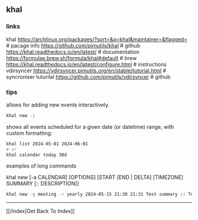 ## khal

### links
khal
https://archlinux.org/packages/?sort=&q=khal&maintainer=&flagged=  # pacage info
https://github.com/pimutils/khal  # github
https://khal.readthedocs.io/en/latest/  # documentation
https://formulae.brew.sh/formula/khal#default  # brew
https://khal.readthedocs.io/en/latest/configure.html  # instructions vdirsyncer
https://vdirsyncer.pimutils.org/en/stable/tutorial.html  # syncroniser tuturilal
https://github.com/pimutils/vdirsyncer  # github

### tips

allows for adding new events interactively.

```bash
khal new -i
```

shows all events scheduled for a given date (or datetime) range, with custom formatting:

```bash
khal list 2024-05-01 2024-06-01
# or
khal calendar today 30d
```

examples of long commands

khal new [-a CALENDAR] [OPTIONS] [START [END | DELTA] [TIMEZONE] SUMMARY
[:: DESCRIPTION]]

```bash
khal new -g meeting -r yearly 2024-05-15 21:30 21:31 Test summary :: Test description
```

---

[[/index|Get Back To Index]]
